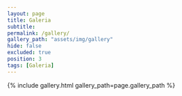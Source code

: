 ```yaml
---
layout: page
title: Galeria
subtitle: 
permalink: /gallery/
gallery_path: "assets/img/gallery"
hide: false
excluded: true
position: 3
tags: [Galeria]
---
```

{% include gallery.html gallery_path=page.gallery_path %}
